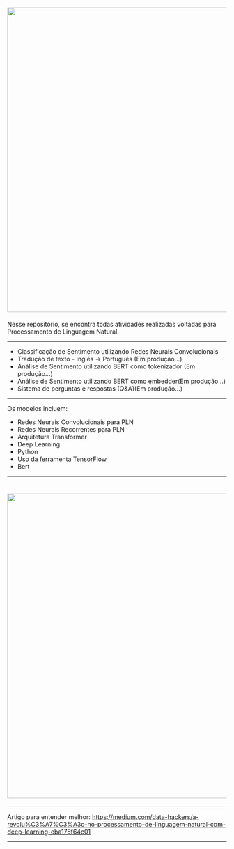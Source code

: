 <h1 align="center">
<img src="https://github.com/keziacamposcs/NLP/blob/main/Apresenta%C3%A7%C3%A3o/apresentacao1.png" width="700"> 
</h1>


Nesse repositório, se encontra todas atividades realizadas voltadas para Processamento de Linguagem Natural.


---
* Classificação de Sentimento utilizando Redes Neurais Convolucionais
* Tradução de texto - Inglês -> Português (Em produção...)
* Análise de Sentimento utilizando BERT como tokenizador (Em produção...)
* Análise de Sentimento utilizando BERT como embedder(Em produção...)
* Sistema de perguntas e respostas (Q&A)(Em produção...)


---
Os modelos incluem:
* Redes Neurais Convolucionais para PLN
* Redes Neurais Recorrentes para PLN
* Arquitetura Transformer
* Deep Learning
* Python
* Uso da ferramenta TensorFlow
* Bert

---
<h1 align="center">
<img src="https://github.com/keziacamposcs/PLN_ProcessamentoDeLingNatural/blob/main/Apresenta%C3%A7%C3%A3o/bert.png" width="700"> 
</h1>

---

Artigo para entender melhor: https://medium.com/data-hackers/a-revolu%C3%A7%C3%A3o-no-processamento-de-linguagem-natural-com-deep-learning-eba175f64c01

---



